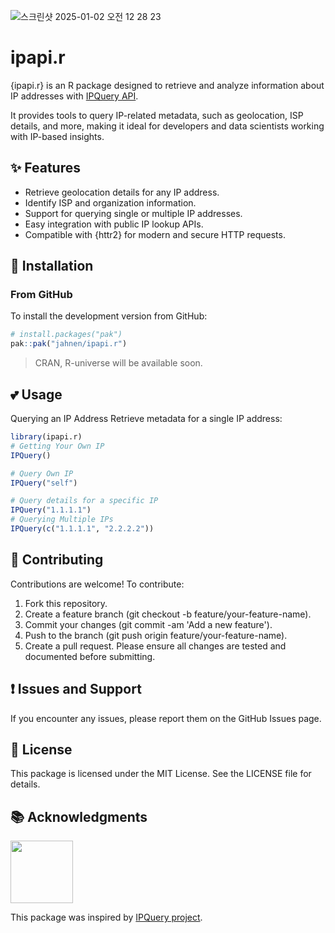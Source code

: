 ![스크린샷 2025-01-02 오전 12 28 23](https://github.com/user-attachments/assets/331379e7-a1ee-4871-b390-7cc8e83e489d)

# ipapi.r

{ipapi.r} is an R package designed to retrieve and analyze information about IP addresses with [IPQuery API](https://ipquery.io/). 

It provides tools to query IP-related metadata, such as geolocation, ISP details, and more, making it ideal for developers and data scientists working with IP-based insights.

## ✨ Features 
- Retrieve geolocation details for any IP address.
- Identify ISP and organization information.
- Support for querying single or multiple IP addresses.
- Easy integration with public IP lookup APIs.
- Compatible with {httr2} for modern and secure HTTP requests.

## 🔧 Installation

### From GitHub
To install the development version from GitHub:

```r
# install.packages("pak")
pak::pak("jahnen/ipapi.r")
```

> CRAN, R-universe will be available soon.

## 💕 Usage
Querying an IP Address
Retrieve metadata for a single IP address:

```r
library(ipapi.r)
# Getting Your Own IP
IPQuery()

# Query Own IP
IPQuery("self") 

# Query details for a specific IP
IPQuery("1.1.1.1")
# Querying Multiple IPs
IPQuery(c("1.1.1.1", "2.2.2.2"))
```

## 🤝 Contributing
Contributions are welcome! To contribute:

1. Fork this repository.
2. Create a feature branch (git checkout -b feature/your-feature-name).
3. Commit your changes (git commit -am 'Add a new feature').
4. Push to the branch (git push origin feature/your-feature-name).
5. Create a pull request.
Please ensure all changes are tested and documented before submitting.

## ❗ Issues and Support
If you encounter any issues, please report them on the GitHub Issues page.

## 📝 License
This package is licensed under the MIT License. See the LICENSE file for details.

## 📚 Acknowledgments

<img src='https://github.com/user-attachments/assets/0fb35316-28fc-4eb2-bf08-309bcc10460e' width = '100px'>

This package was inspired by [IPQuery project](https://github.com/ipqwery).

